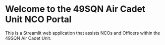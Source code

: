 # Welcome to the 49SQN Air Cadet Unit NCO Portal

This is a Streamlit web application that assists NCOs and Officers within the 49SQN Air Cadet Unit.
